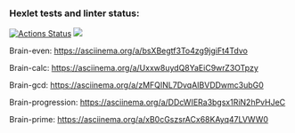 ### Hexlet tests and linter status:
[![Actions Status](https://github.com/CyberWarrior91/python-project-49/workflows/hexlet-check/badge.svg)](https://github.com/CyberWarrior91/python-project-49/actions)
<a href="https://codeclimate.com/github/CyberWarrior91/python-project-49/maintainability"><img src="https://api.codeclimate.com/v1/badges/0cdc54cb3725b457d0ca/maintainability" /></a>

Brain-even:
https://asciinema.org/a/bsXBegtf3To4zg9jgiFt4Tdvo

Brain-calc:
https://asciinema.org/a/Uxxw8uydQ8YaEiC9wrZ3OTpzy

Brain-gcd:
https://asciinema.org/a/zMFQINL7DvqAIBVDDwmc3ubG0

Brain-progression:
https://asciinema.org/a/DDcWIERa3bgsx1RiN2hPvHJeC

Brain-prime:
https://asciinema.org/a/xB0cGszsrACx68KAyq47LVWW0

